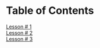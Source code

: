 # Table of Contents  

[Lesson # 1](./Lessons/Lesson01)  
[Lesson # 2](./Lessons/Lesson02)  
[Lesson # 3](./Lessons/Lesson03)  
